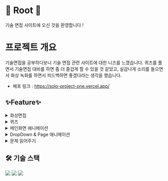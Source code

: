 
# **🌲 Root 🌲**

기술 면접 사이트에 오신 것을 환영합니다 !

# **프로젝트 개요**
기술면접을 공부하다보니 기술 면접 관련 사이트에 대한 니즈를 느꼈습니다. 퀴즈를 풀면서 기술면접 대비를 하면 좀 더 즐겁게 할 수 있을 것 같았고, 
실감나게 소리를 들으면서 화상 녹화를 하면서 피드백하면 좋겠다라는 생각을 했습니다.

- 배포 링크 : https://solo-project-one.vercel.app/


## **✨Feature✨**

<details>
<summary> 화상면접 </summary>

![리뷰기능](https://github.com/Ksiyeong/FarmAndPeople-gif/blob/main/%ED%9A%8C%EC%9B%90%EA%B0%80%EC%9E%85%EB%B0%8F%EB%A1%9C%EA%B7%B8%EC%9D%B8.gif?raw=true)
</details>
<details>
<summary> 퀴즈 </summary>

![메인페이지](https://github.com/Ksiyeong/FarmAndPeople-gif/blob/main/%EB%A9%94%EC%9D%B8%ED%8E%98%EC%9D%B4%EC%A7%80.gif?raw=true)
</details>
<details>
<summary> 메인화면 애니메이션 </summary>

![상품검색](https://github.com/Ksiyeong/FarmAndPeople-gif/blob/main/%EC%83%81%ED%92%88%EA%B2%80%EC%83%89.gif?raw=true)
</details>
<details>
<summary> DropDown & Page 애니메이션  </summary>

![특정물품페이지](https://github.com/Ksiyeong/FarmAndPeople-gif/blob/main/%ED%8A%B9%EC%A0%95%EB%AC%BC%ED%92%88%ED%8E%98%EC%9D%B4%EC%A7%80.gif?raw=true)
</details>
<details>
<summary> 문제 읽어주기 </summary>

![장바구니페이지](https://github.com/Ksiyeong/FarmAndPeople-gif/blob/main/%EC%9E%A5%EB%B0%94%EA%B5%AC%EB%8B%88%ED%8E%98%EC%9D%B4%EC%A7%80.gif?raw=true)
</details>



## **🛠️ 기술 스택**

<img src="https://img.shields.io/badge/React-61DAFB?style=for-the-badge&logo=React&logoColor=white"> <img src="https://img.shields.io/badge/TypeScript-007ACC?style=for-the-badge&logo=typescript&logoColor=white"> <img src="https://img.shields.io/badge/Tailwind_CSS-38B2AC?style=for-the-badge&logo=tailwind-css&logoColor=white">  
